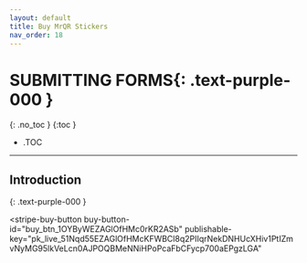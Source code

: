```yaml
---
layout: default
title: Buy MrQR Stickers
nav_order: 18
---
```


<html>
<head>
<style>
.button {
  padding: 5px 12px;
  text-align: center;
  text-decoration: none;
  display: inline-block;
  font-size: 9px;
  margin: 4px 2px;
  cursor: pointer; }
.button1 {background-color: #555555;} /* Black */
.button2 {background-color: white;}
.button1 {color: white;}
.button2 {color: grey;}
.button1 {border: none;}
.button2 {border: 1px solid grey}
.button1 {border-radius: 5px;}
.button2 {border-radius: 5px;}
</style>
</head>
</html>

# **SUBMITTING FORMS**{: .text-purple-000 }
{: .no_toc }
{:toc }
- .TOC

___
## Introduction
{: .text-purple-000 }


<script async
  src="https://js.stripe.com/v3/buy-button.js">
</script>

<stripe-buy-button
  buy-button-id="buy_btn_1OYByWEZAGlOfHMc0rKR2ASb"
  publishable-key="pk_live_51Nqd55EZAGlOfHMcKFWBCl8q2PIIqrNekDNHUcXHiv1PtIZmvNyMG95lkVeLcn0AJPOQBMeNNiHPoPcaFbCFycp700aEPgzLGA"
>
</stripe-buy-button>
